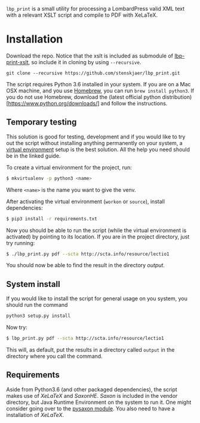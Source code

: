 `lbp_print` is a small utility for processing a LombardPress valid XML text with
a relevant XSLT script and compile to PDF with XeLaTeX.


# Installation

Download the repo. Notice that the xslt is included as submodule
of [lbp-print-xslt](https://github.com/lombardpress/lbp-print-xslt), so include
it in cloning by using `--recursive`.
```
git clone --recursive https://github.com/stenskjaer/lbp_print.git
```

The script requires Python 3.6 installed in your system. If you are on a Mac OSX
machine, and you use [Homebrew](https://brew.sh/), you can run `brew install
python3`. If you do not use Homebrew, download the (latest official python
distribution)[https://www.python.org/downloads/] and follow the instructions.

## Temporary testing

This solution is good for testing, development and if you would like to try out
the script without installing anything permanently on your system,
a [virtual environment](http://docs.python-guide.org/en/latest/dev/virtualenvs/)
setup is the best solution. All the help you need should be in the linked guide.

To create a virtual environment for the project, run:
```bash
$ mkvirtualenv -p python3 <name>
```

Where `<name>` is the name you want to give the venv.

After activating the virtual environment (`workon` or `source`), install dependencies:
```bash
$ pip3 install -r requirements.txt
```

Now you should be able to run the script (while the virtual environment is
activated) by pointing to its location. If you are in the project directory,
just try running:
```bash
$ ./lbp_print.py pdf --scta http://scta.info/resource/lectio1
```
You should now be able to find the result in the directory *output*.


## System install

If you would like to install the script for general usage on you system, you
should run the command 
```bash
python3 setup.py install
```

Now try:
```bash
$ lbp_print.py pdf --scta http://scta.info/resource/lectio1
```
This will, as default, put the results in a directory called `output` in the
directory where you call the command.

## Requirements

Aside from Python3.6 (and other packaged dependencies), the script makes use of
*XeLaTeX* and *SaxonHE*. *Saxon* is included in the vendor directory,
but Java Runtime Environment on the system to run it. One might consider
going over to the [pysaxon module](https://github.com/ajelenak/pysaxon). You
also need to have a installation of *XeLaTeX*.

